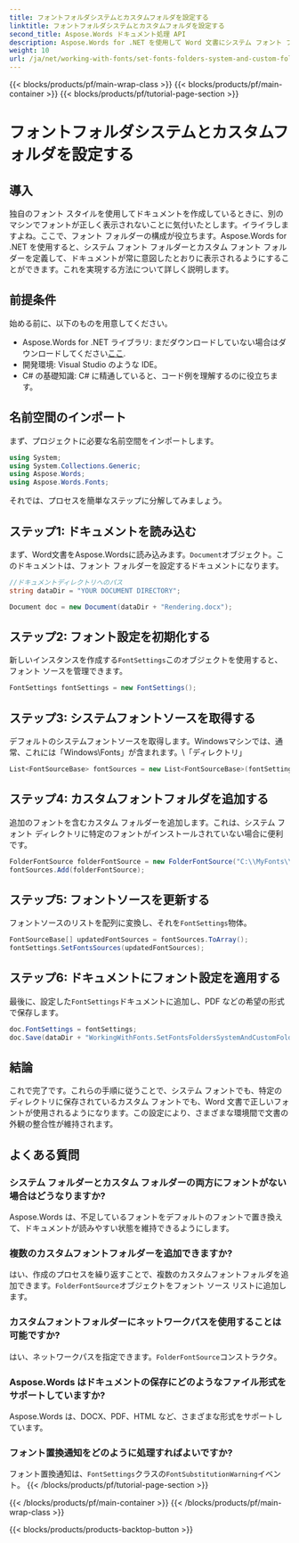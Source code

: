 ```yaml
---
title: フォントフォルダシステムとカスタムフォルダを設定する
linktitle: フォントフォルダシステムとカスタムフォルダを設定する
second_title: Aspose.Words ドキュメント処理 API
description: Aspose.Words for .NET を使用して Word 文書にシステム フォント フォルダーとカスタム フォント フォルダーを設定し、さまざまな環境で文書が正しく表示されるようにする方法を学習します。
weight: 10
url: /ja/net/working-with-fonts/set-fonts-folders-system-and-custom-folder/
---
```


{{< blocks/products/pf/main-wrap-class >}}
{{< blocks/products/pf/main-container >}}
{{< blocks/products/pf/tutorial-page-section >}}

# フォントフォルダシステムとカスタムフォルダを設定する

## 導入

独自のフォント スタイルを使用してドキュメントを作成しているときに、別のマシンでフォントが正しく表示されないことに気付いたとします。イライラしますよね。ここで、フォント フォルダーの構成が役立ちます。Aspose.Words for .NET を使用すると、システム フォント フォルダーとカスタム フォント フォルダーを定義して、ドキュメントが常に意図したとおりに表示されるようにすることができます。これを実現する方法について詳しく説明します。

## 前提条件

始める前に、以下のものを用意してください。

-  Aspose.Words for .NET ライブラリ: まだダウンロードしていない場合はダウンロードしてください[ここ](https://releases.aspose.com/words/net/).
- 開発環境: Visual Studio のような IDE。
- C# の基礎知識: C# に精通していると、コード例を理解するのに役立ちます。

## 名前空間のインポート

まず、プロジェクトに必要な名前空間をインポートします。

```csharp
using System;
using System.Collections.Generic;
using Aspose.Words;
using Aspose.Words.Fonts;
```

それでは、プロセスを簡単なステップに分解してみましょう。

## ステップ1: ドキュメントを読み込む

まず、Word文書をAspose.Wordsに読み込みます。`Document`オブジェクト。このドキュメントは、フォント フォルダーを設定するドキュメントになります。

```csharp
//ドキュメントディレクトリへのパス
string dataDir = "YOUR DOCUMENT DIRECTORY";

Document doc = new Document(dataDir + "Rendering.docx");
```

## ステップ2: フォント設定を初期化する

新しいインスタンスを作成する`FontSettings`このオブジェクトを使用すると、フォント ソースを管理できます。

```csharp
FontSettings fontSettings = new FontSettings();
```

## ステップ3: システムフォントソースを取得する

デフォルトのシステムフォントソースを取得します。Windowsマシンでは、通常、これには「Windows\Fonts」が含まれます。\「ディレクトリ」

```csharp
List<FontSourceBase> fontSources = new List<FontSourceBase>(fontSettings.GetFontsSources());
```

## ステップ4: カスタムフォントフォルダを追加する

追加のフォントを含むカスタム フォルダーを追加します。これは、システム フォント ディレクトリに特定のフォントがインストールされていない場合に便利です。

```csharp
FolderFontSource folderFontSource = new FolderFontSource("C:\\MyFonts\\", true);
fontSources.Add(folderFontSource);
```

## ステップ5: フォントソースを更新する

フォントソースのリストを配列に変換し、それを`FontSettings`物体。

```csharp
FontSourceBase[] updatedFontSources = fontSources.ToArray();
fontSettings.SetFontsSources(updatedFontSources);
```

## ステップ6: ドキュメントにフォント設定を適用する

最後に、設定した`FontSettings`ドキュメントに追加し、PDF などの希望の形式で保存します。

```csharp
doc.FontSettings = fontSettings;
doc.Save(dataDir + "WorkingWithFonts.SetFontsFoldersSystemAndCustomFolder.pdf");
```

## 結論

これで完了です。これらの手順に従うことで、システム フォントでも、特定のディレクトリに保存されているカスタム フォントでも、Word 文書で正しいフォントが使用されるようになります。この設定により、さまざまな環境間で文書の外観の整合性が維持されます。

## よくある質問

### システム フォルダーとカスタム フォルダーの両方にフォントがない場合はどうなりますか?

Aspose.Words は、不足しているフォントをデフォルトのフォントで置き換えて、ドキュメントが読みやすい状態を維持できるようにします。

### 複数のカスタムフォントフォルダーを追加できますか?

はい、作成のプロセスを繰り返すことで、複数のカスタムフォントフォルダを追加できます。`FolderFontSource`オブジェクトをフォント ソース リストに追加します。

### カスタムフォントフォルダーにネットワークパスを使用することは可能ですか?

はい、ネットワークパスを指定できます。`FolderFontSource`コンストラクタ。

### Aspose.Words はドキュメントの保存にどのようなファイル形式をサポートしていますか?

Aspose.Words は、DOCX、PDF、HTML など、さまざまな形式をサポートしています。

### フォント置換通知をどのように処理すればよいですか?

フォント置換通知は、`FontSettings`クラスの`FontSubstitutionWarning`イベント。
{{< /blocks/products/pf/tutorial-page-section >}}

{{< /blocks/products/pf/main-container >}}
{{< /blocks/products/pf/main-wrap-class >}}

{{< blocks/products/products-backtop-button >}}
